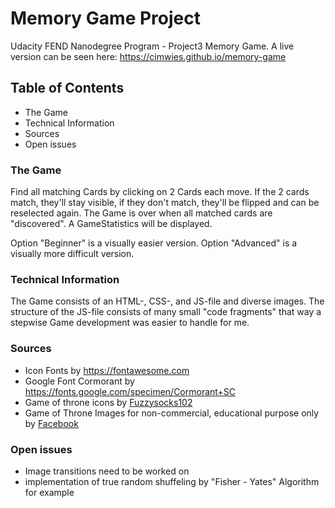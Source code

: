 # Memory Game Project

Udacity FEND Nanodegree Program - Project3 Memory Game.
A live version can be seen here: https://cimwies.github.io/memory-game

## Table of Contents

* The Game
* Technical Information
* Sources
* Open issues 

### The Game

Find all matching Cards by clicking on 2 Cards each move. 
If the 2 cards match, they'll stay visible, if they don't match, they'll be flipped and can be reselected again.
The Game is over when all matched cards are "discovered". A GameStatistics will be displayed.

Option "Beginner" is a visually easier version.
Option "Advanced" is a visually more difficult version.

### Technical Information

The Game consists of an HTML-, CSS-, and JS-file and diverse images.
The structure of the JS-file consists of many small "code fragments" that way a stepwise Game development was easier to handle for me.

### Sources

* Icon Fonts by https://fontawesome.com
* Google Font Cormorant by https://fonts.google.com/specimen/Cormorant+SC
* Game of throne icons by [Fuzzysocks102](https://fuzzysocks102.deviantart.com/art/Game-of-Thrones-House-Sigils-eps-vector-file-458338885) 
* Game of Throne Images for non-commercial, educational purpose only by [Facebook](https://www.facebook.com/pg/GameOfThrones/photos) 

### Open issues

* Image transitions need to be worked on
* implementation of true random shuffeling by "Fisher - Yates" Algorithm for example



